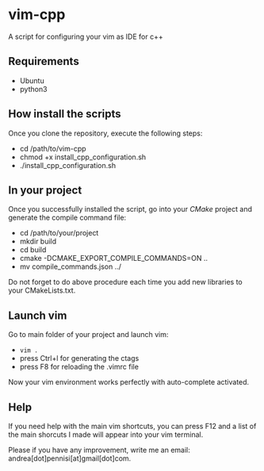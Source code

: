 # vim-cpp
A script for configuring your vim as IDE for c++

## Requirements
* Ubuntu
* python3

## How install the scripts
Once you clone the repository, execute the following steps:
* cd /path/to/vim-cpp
* chmod +x install_cpp_configuration.sh
* ./install_cpp_configuration.sh

## In your project
Once you successfully installed the script, go into your *CMake* project and generate the compile command file:
* cd /path/to/your/project
* mkdir build
* cd build
* cmake -DCMAKE_EXPORT_COMPILE_COMMANDS=ON ..
* mv compile_commands.json ../

Do not forget to do above procedure each time you add new libraries to your CMakeLists.txt.

## Launch vim
Go to main folder of your project and launch vim:
* ```vim .```
* press Ctrl+l for generating the ctags
* press F8 for reloading the .vimrc file

Now your vim environment works perfectly with auto-complete activated.

## Help
If you need help with the main vim shortcuts, you can press F12 and a list of the main shorcuts I made
will appear into your vim terminal.

Please if you have any improvement, write me an email: andrea[dot]pennisi[at]gmail[dot]com.
